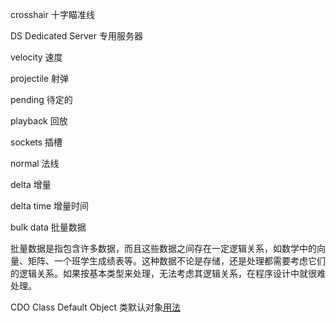crosshair 十字瞄准线

DS Dedicated Server 专用服务器

velocity 速度

projectile 射弹

pending 待定的

playback 回放

sockets 插槽

normal 法线

delta 增量

delta time 增量时间

bulk data 批量数据

批量数据是指包含许多数据，而且这些数据之间存在一定逻辑关系，如数学中的向量、矩阵、一个班学生成绩表等。这种数据不论是存储，还是处理都需要考虑它们的逻辑关系。如果按基本类型来处理，无法考虑其逻辑关系，在程序设计中就很难处理。

CDO Class Default Object 类默认对象[用法](https://zhuanlan.zhihu.com/p/61317489)
